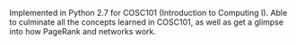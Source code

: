 Implemented in Python 2.7 for COSC101 (Introduction to Computing I). Able to culminate all the concepts learned in COSC101, as well as get a glimpse into how PageRank and networks work. 
